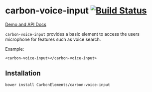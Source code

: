 # carbon-voice-input [![Build Status](https://travis-ci.org/Podfire/carbon-voice-input.svg)](https://travis-ci.org/Podfire/carbon-voice-input)

[Demo and API Docs](http://podfire.github.io/carbon-elements/carbon-voice-input.html)

`carbon-voice-input` provides a basic element to access the users microphone for features such as voice search.

Example:

    <carbon-voice-input></carbon-voice-input>

## Installation

`bower install CarbonElements/carbon-voice-input`
